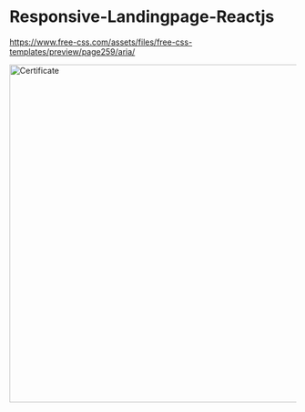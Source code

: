 # Responsive-Landingpage-Reactjs

https://www.free-css.com/assets/files/free-css-templates/preview/page259/aria/

<img width="593" alt="Certificate " src="https://github.com/Sudhanshu-Ambastha/Responsive-Landing-Page/assets/135802131/4f625dea-6d2b-4896-ab40-cca115fa798b">
